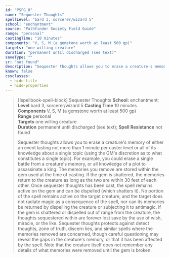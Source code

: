 ```yaml
---
id: "PSFG_8"
name: "Sequester Thoughts"
spellLevel: "bard 3, sorcerer/wizard 5"
school: "enchantment"
source: "Pathfinder Society Field Guide"
range: "personal"
castingTime: "10 minutes"
components: "V, S, M (a gemstone worth at least 500 gp)"
targets: "one willing creature"
duration: "permanent until discharged (see text)"
saveType: ""
sr: "not found"
description: "Sequester thoughts allows you to erase a creature's memory of either an event lasting not more than 1 minute per caster level or all of its knowledge about a single topic (using the GM's discretion as to what constitutes a single topic). For example, you could erase a single battle from a creature's memory, or all knowledge of a plot to assassinate a king.  The memories you remove are stored within the gem used at the time of casting. If the gem is shattered, the memories return to the creature as long as the two are within 30 feet of each other. Once sequester thoughts has been cast, the spell remains active on the gem and can be dispelled (which shatters it). No portion of the spell remains active on the target creature, and the target does not radiate magic as a consequence of the spell, nor can its memories be returned by dispelling the creature or subjecting it to antimagic. If the gem is shattered or dispelled out of range from the creature, the thoughts sequestered within are forever lost save by the use of wish, miracle, or the like.  Sequester thoughts protects against detect thoughts, zone of truth, discern lies, and similar spells where the memories removed are concerned, though careful questioning may reveal the gaps in the creature's memory, or that it has been affected by the spell. Note that the creature itself does not remember any details of what memories were removed until the gem is broken."
known: false
cssclasses:
  - hide-title
  - hide-properties
---
```


> [!spellbook-spell-block] Sequester Thoughts
> **School:** enchantment; **Level** bard 3, sorcerer/wizard 5
> **Casting Time** 10 minutes  
> **Components** V, S, M (a gemstone worth at least 500 gp)  
> **Range** personal  
> **Targets** one willing creature  
> **Duration** permanent until discharged (see text); **Spell Resistance** not found
> 
> Sequester thoughts allows you to erase a creature's memory of either an event lasting not more than 1 minute per caster level or all of its knowledge about a single topic (using the GM's discretion as to what constitutes a single topic). For example, you could erase a single battle from a creature's memory, or all knowledge of a plot to assassinate a king.  The memories you remove are stored within the gem used at the time of casting. If the gem is shattered, the memories return to the creature as long as the two are within 30 feet of each other. Once sequester thoughts has been cast, the spell remains active on the gem and can be dispelled (which shatters it). No portion of the spell remains active on the target creature, and the target does not radiate magic as a consequence of the spell, nor can its memories be returned by dispelling the creature or subjecting it to antimagic. If the gem is shattered or dispelled out of range from the creature, the thoughts sequestered within are forever lost save by the use of wish, miracle, or the like.  Sequester thoughts protects against detect thoughts, zone of truth, discern lies, and similar spells where the memories removed are concerned, though careful questioning may reveal the gaps in the creature's memory, or that it has been affected by the spell. Note that the creature itself does not remember any details of what memories were removed until the gem is broken.